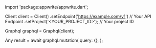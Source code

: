 import 'package:appwrite/appwrite.dart';

Client client = Client()
    .setEndpoint('https://example.com/v1') // Your API Endpoint
    .setProject('<YOUR_PROJECT_ID>'); // Your project ID

Graphql graphql = Graphql(client);

Any result = await graphql.mutation(
    query: {},
);
